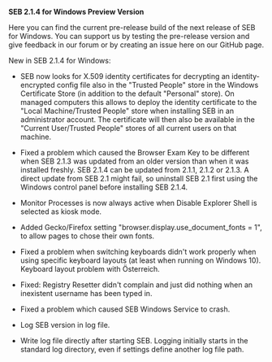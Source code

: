 **SEB 2.1.4 for Windows Preview Version**

Here you can find the current pre-release build of the next release of SEB for Windows. You can support us by testing the pre-release version and give feedback in our forum or by creating an issue here on our GitHub page. 

New in SEB 2.1.4 for Windows:
- SEB now looks for X.509 identity certificates for decrypting an identity-encrypted config file also in the "Trusted People" store in the Windows Certificate Store (in addition to the default "Personal" store). On managed computers this allows to deploy the identity certificate to the "Local Machine/Trusted People" store when installing SEB in an administrator account. The certificate will then also be available in the "Current User/Trusted People" stores of all current users on that machine.

- Fixed a problem which caused the Browser Exam Key to be different when SEB 2.1.3 was updated from an older version than when it was installed freshly. SEB 2.1.4 can be updated from 2.1.1, 2.1.2 or 2.1.3. A direct update from SEB 2.1 might fail, so uninstall SEB 2.1 first using the Windows control panel before installing SEB 2.1.4.
- Monitor Processes is now always active when Disable Explorer Shell is selected as kiosk mode.
- Added Gecko/Firefox setting "browser.display.use_document_fonts = 1", to allow pages to chose their own fonts.
- Fixed a problem when switching keyboards didn't work properly when using specific keyboard layouts (at least when running on Windows 10). Keyboard layout problem with Österreich.
- Fixed: Registry Resetter didn't complain and just did nothing when an inexistent username has been typed in.
- Fixed a problem which caused SEB Windows Service to crash.
- Log SEB version in log file.
- Write log file directly after starting SEB. Logging initially starts in the standard log directory, even if settings define another log file path.